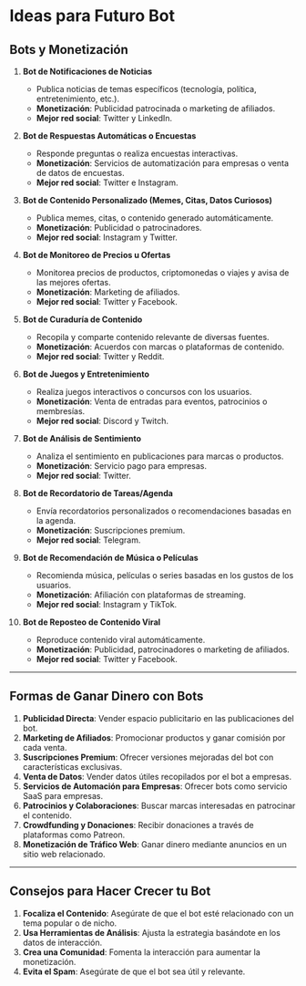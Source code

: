 # Ideas para Futuro Bot

## Bots y Monetización

1. **Bot de Notificaciones de Noticias**
   - Publica noticias de temas específicos (tecnología, política, entretenimiento, etc.).
   - **Monetización**: Publicidad patrocinada o marketing de afiliados.
   - **Mejor red social**: Twitter y LinkedIn.

2. **Bot de Respuestas Automáticas o Encuestas**
   - Responde preguntas o realiza encuestas interactivas.
   - **Monetización**: Servicios de automatización para empresas o venta de datos de encuestas.
   - **Mejor red social**: Twitter e Instagram.

3. **Bot de Contenido Personalizado (Memes, Citas, Datos Curiosos)**
   - Publica memes, citas, o contenido generado automáticamente.
   - **Monetización**: Publicidad o patrocinadores.
   - **Mejor red social**: Instagram y Twitter.

4. **Bot de Monitoreo de Precios u Ofertas**
   - Monitorea precios de productos, criptomonedas o viajes y avisa de las mejores ofertas.
   - **Monetización**: Marketing de afiliados.
   - **Mejor red social**: Twitter y Facebook.

5. **Bot de Curaduría de Contenido**
   - Recopila y comparte contenido relevante de diversas fuentes.
   - **Monetización**: Acuerdos con marcas o plataformas de contenido.
   - **Mejor red social**: Twitter y Reddit.

6. **Bot de Juegos y Entretenimiento**
   - Realiza juegos interactivos o concursos con los usuarios.
   - **Monetización**: Venta de entradas para eventos, patrocinios o membresías.
   - **Mejor red social**: Discord y Twitch.

7. **Bot de Análisis de Sentimiento**
   - Analiza el sentimiento en publicaciones para marcas o productos.
   - **Monetización**: Servicio pago para empresas.
   - **Mejor red social**: Twitter.

8. **Bot de Recordatorio de Tareas/Agenda**
   - Envía recordatorios personalizados o recomendaciones basadas en la agenda.
   - **Monetización**: Suscripciones premium.
   - **Mejor red social**: Telegram.

9. **Bot de Recomendación de Música o Películas**
   - Recomienda música, películas o series basadas en los gustos de los usuarios.
   - **Monetización**: Afiliación con plataformas de streaming.
   - **Mejor red social**: Instagram y TikTok.

10. **Bot de Reposteo de Contenido Viral**
    - Reproduce contenido viral automáticamente.
    - **Monetización**: Publicidad, patrocinadores o marketing de afiliados.
    - **Mejor red social**: Twitter y Facebook.

---

## Formas de Ganar Dinero con Bots

1. **Publicidad Directa**: Vender espacio publicitario en las publicaciones del bot.
2. **Marketing de Afiliados**: Promocionar productos y ganar comisión por cada venta.
3. **Suscripciones Premium**: Ofrecer versiones mejoradas del bot con características exclusivas.
4. **Venta de Datos**: Vender datos útiles recopilados por el bot a empresas.
5. **Servicios de Automación para Empresas**: Ofrecer bots como servicio SaaS para empresas.
6. **Patrocinios y Colaboraciones**: Buscar marcas interesadas en patrocinar el contenido.
7. **Crowdfunding y Donaciones**: Recibir donaciones a través de plataformas como Patreon.
8. **Monetización de Tráfico Web**: Ganar dinero mediante anuncios en un sitio web relacionado.

---

## Consejos para Hacer Crecer tu Bot

1. **Focaliza el Contenido**: Asegúrate de que el bot esté relacionado con un tema popular o de nicho.
2. **Usa Herramientas de Análisis**: Ajusta la estrategia basándote en los datos de interacción.
3. **Crea una Comunidad**: Fomenta la interacción para aumentar la monetización.
4. **Evita el Spam**: Asegúrate de que el bot sea útil y relevante.

